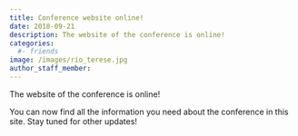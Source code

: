 ```yaml
---
title: Conference website online!
date: 2018-09-21
description: The website of the conference is online!
categories:
  #- friends
image: /images/rio_terese.jpg
author_staff_member:
---
```


The website of the conference is online!

You can now find all the information you need about the conference in this site. Stay tuned for other updates!
